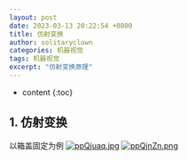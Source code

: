 ```yaml
---
layout: post
date: 2023-03-13 20:22:54 +0800
title: 仿射变换
author: solitaryclown
categories: 机器视觉
tags: 机器视觉
excerpt: "仿射变换原理"
---
```

* content
{:toc}

## 1. 仿射变换
以箱盖固定为例
[![ppQjuaq.jpg](https://s1.ax1x.com/2023/03/13/ppQjuaq.jpg)](https://imgse.com/i/ppQjuaq)
[![ppQjnZn.png](https://s1.ax1x.com/2023/03/13/ppQjnZn.png)](https://imgse.com/i/ppQjnZn)
